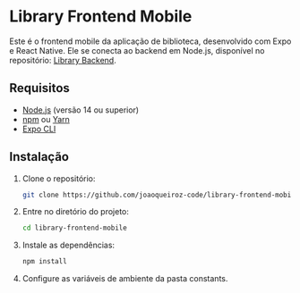 # Library Frontend Mobile

Este é o frontend mobile da aplicação de biblioteca, desenvolvido com Expo e React Native. Ele se conecta ao backend em Node.js, disponível no repositório: [Library Backend](https://github.com/joaoqueiroz-code/library-backend).

## Requisitos

- [Node.js](https://nodejs.org/) (versão 14 ou superior)
- [npm](https://www.npmjs.com/) ou [Yarn](https://yarnpkg.com/)
- [Expo CLI](https://docs.expo.dev/get-started/installation/)

## Instalação

1. Clone o repositório:
   ```bash
   git clone https://github.com/joaoqueiroz-code/library-frontend-mobile.git

2. Entre no diretório do projeto:
   ```bash
   cd library-frontend-mobile

3. Instale as dependências:
   ```bash
   npm install

4. Configure as variáveis de ambiente da pasta constants.



